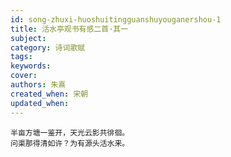 ```yaml
---
id: song-zhuxi-huoshuitingguanshuyouganershou-1
title: 活水亭观书有感二首·其一
subject: 
category: 诗词歌赋
tags: 
keywords: 
cover: 
authors: 朱熹
created_when: 宋朝
updated_when: 
---
```


```
半亩方塘一鉴开，天光云影共徘徊。
问渠那得清如许？为有源头活水来。
```
